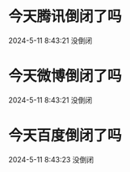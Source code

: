 # 今天腾讯倒闭了吗

2024-5-11 8:43:21 没倒闭

# 今天微博倒闭了吗

2024-5-11 8:43:21 没倒闭

# 今天百度倒闭了吗

2024-5-11 8:43:23 没倒闭

